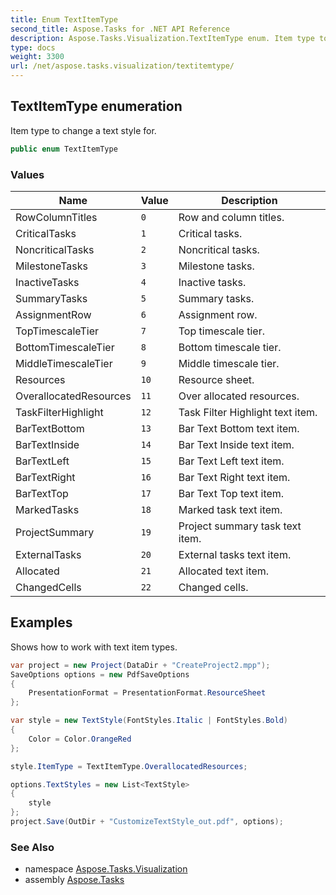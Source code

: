 ```yaml
---
title: Enum TextItemType
second_title: Aspose.Tasks for .NET API Reference
description: Aspose.Tasks.Visualization.TextItemType enum. Item type to change a text style for
type: docs
weight: 3300
url: /net/aspose.tasks.visualization/textitemtype/
---
```

## TextItemType enumeration

Item type to change a text style for.

```csharp
public enum TextItemType
```

### Values

| Name | Value | Description |
| --- | --- | --- |
| RowColumnTitles | `0` | Row and column titles. |
| CriticalTasks | `1` | Critical tasks. |
| NoncriticalTasks | `2` | Noncritical tasks. |
| MilestoneTasks | `3` | Milestone tasks. |
| InactiveTasks | `4` | Inactive tasks. |
| SummaryTasks | `5` | Summary tasks. |
| AssignmentRow | `6` | Assignment row. |
| TopTimescaleTier | `7` | Top timescale tier. |
| BottomTimescaleTier | `8` | Bottom timescale tier. |
| MiddleTimescaleTier | `9` | Middle timescale tier. |
| Resources | `10` | Resource sheet. |
| OverallocatedResources | `11` | Over allocated resources. |
| TaskFilterHighlight | `12` | Task Filter Highlight text item. |
| BarTextBottom | `13` | Bar Text Bottom text item. |
| BarTextInside | `14` | Bar Text Inside text item. |
| BarTextLeft | `15` | Bar Text Left text item. |
| BarTextRight | `16` | Bar Text Right text item. |
| BarTextTop | `17` | Bar Text Top text item. |
| MarkedTasks | `18` | Marked task text item. |
| ProjectSummary | `19` | Project summary task text item. |
| ExternalTasks | `20` | External tasks text item. |
| Allocated | `21` | Allocated text item. |
| ChangedCells | `22` | Changed cells. |

## Examples

Shows how to work with text item types.

```csharp
var project = new Project(DataDir + "CreateProject2.mpp");
SaveOptions options = new PdfSaveOptions
{
    PresentationFormat = PresentationFormat.ResourceSheet
};

var style = new TextStyle(FontStyles.Italic | FontStyles.Bold)
{
    Color = Color.OrangeRed
};

style.ItemType = TextItemType.OverallocatedResources;

options.TextStyles = new List<TextStyle>
{
    style
};
project.Save(OutDir + "CustomizeTextStyle_out.pdf", options);
```

### See Also

* namespace [Aspose.Tasks.Visualization](../../aspose.tasks.visualization/)
* assembly [Aspose.Tasks](../../)


